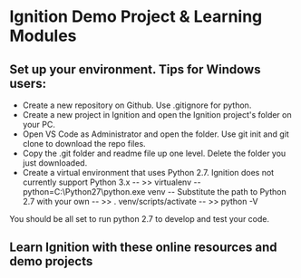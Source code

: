 # Ignition Demo Project & Learning Modules

## Set up your environment. Tips for Windows users:

- Create a new repository on Github. Use .gitignore for python.
- Create a new project in Ignition and open the Ignition project's folder on your PC.
- Open VS Code as Administrator and open the folder. Use git init and git clone to download the repo files.
- Copy the .git folder and readme file up one level. Delete the folder you just downloaded.  
- Create a virtual environment that uses Python 2.7. Ignition does not currently support Python 3.x
-- >> virtualenv --python=C:\Python27\python.exe venv
-- Substitute the path to Python 2.7 with your own
-- >> . venv/scripts/activate
-- >> python -V

You should be all set to run python 2.7 to develop and test your code.

## Learn Ignition with these online resources and demo projects


